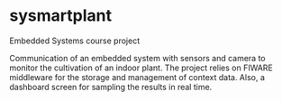 # sysmartplant

Embedded Systems course project

Communication of an embedded system with sensors and camera to monitor the cultivation of an indoor plant. The project relies on FIWARE middleware for the storage and management of context data. Also, a dashboard screen for sampling the results in real time.
